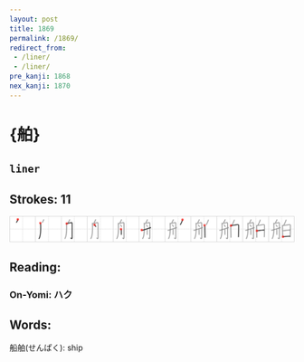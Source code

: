 ```yaml
---
layout: post
title: 1869
permalink: /1869/
redirect_from:
 - /liner/
 - /liner/
pre_kanji: 1868
nex_kanji: 1870
---
```


# {舶}

## `liner`

## Strokes: 11

<div class="stroke"><img src="../images/E888B6.png" /></div>

## Reading:

### On-Yomi: ハク

## Words:

船舶(せんぱく): ship
